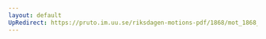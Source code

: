 ```yaml
---
layout: default
UpRedirect: https://pruto.im.uu.se/riksdagen-motions-pdf/1868/mot_1868__fk__50/mot_1868__fk__50-003.pdf
---
```

